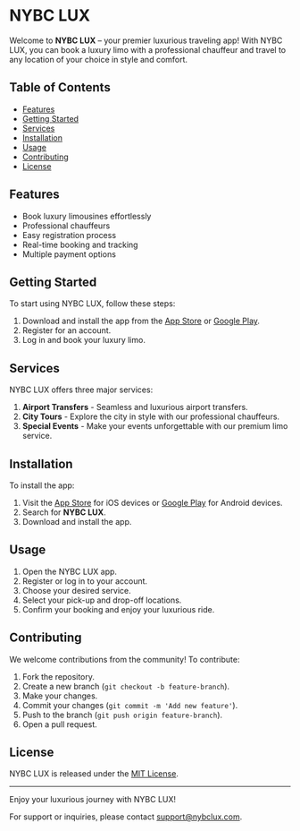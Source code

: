 # NYBC LUX

Welcome to **NYBC LUX** – your premier luxurious traveling app! With NYBC LUX, you can book a luxury limo with a professional chauffeur and travel to any location of your choice in style and comfort.

## Table of Contents

- [Features](#features)
- [Getting Started](#getting-started)
- [Services](#services)
- [Installation](#installation)
- [Usage](#usage)
- [Contributing](#contributing)
- [License](#license)

## Features

- Book luxury limousines effortlessly
- Professional chauffeurs
- Easy registration process
- Real-time booking and tracking
- Multiple payment options

## Getting Started

To start using NYBC LUX, follow these steps:

1. Download and install the app from the [App Store](#) or [Google Play](#).
2. Register for an account.
3. Log in and book your luxury limo.

## Services

NYBC LUX offers three major services:

1. **Airport Transfers** - Seamless and luxurious airport transfers.
2. **City Tours** - Explore the city in style with our professional chauffeurs.
3. **Special Events** - Make your events unforgettable with our premium limo service.

## Installation

To install the app:

1. Visit the [App Store](#) for iOS devices or [Google Play](#) for Android devices.
2. Search for **NYBC LUX**.
3. Download and install the app.

## Usage

1. Open the NYBC LUX app.
2. Register or log in to your account.
3. Choose your desired service.
4. Select your pick-up and drop-off locations.
5. Confirm your booking and enjoy your luxurious ride.

## Contributing

We welcome contributions from the community! To contribute:

1. Fork the repository.
2. Create a new branch (`git checkout -b feature-branch`).
3. Make your changes.
4. Commit your changes (`git commit -m 'Add new feature'`).
5. Push to the branch (`git push origin feature-branch`).
6. Open a pull request.

## License

NYBC LUX is released under the [MIT License](LICENSE).

---

Enjoy your luxurious journey with NYBC LUX!

For support or inquiries, please contact [support@nybclux.com](mailto:support@nybclux.com).
